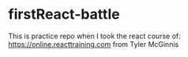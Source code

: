 # firstReact-battle
This is practice repo when I took the react course of:
  https://online.reacttraining.com
from Tyler McGinnis
